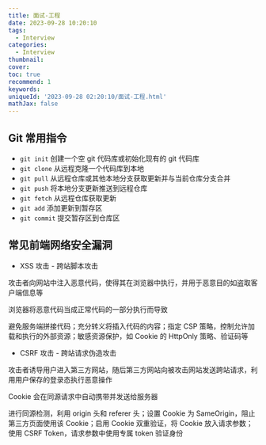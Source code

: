 ```yaml
---
title: 面试-工程
date: 2023-09-28 10:20:10
tags:
  - Interview
categories:
  - Interview
thumbnail: 
cover: 
toc: true
recommend: 1
keywords: 
uniqueId: '2023-09-28 02:20:10/面试-工程.html'
mathJax: false
---
```


## Git 常用指令

* `git init` 创建一个空 git 代码库或初始化现有的 git 代码库
* `git clone` 从远程克隆一个代码库到本地
* `git pull` 从远程仓库或其他本地分支获取更新并与当前仓库分支合并
* `git push` 将本地分支更新推送到远程仓库
* `git fetch` 从远程仓库获取更新
* `git add` 添加更新到暂存区
* `git commit` 提交暂存区到仓库区

## 常见前端网络安全漏洞

* XSS 攻击 - 跨站脚本攻击

攻击者向网站中注入恶意代码，使得其在浏览器中执行，并用于恶意目的如盗取客户端信息等

浏览器将恶意代码当成正常代码的一部分执行而导致

避免服务端拼接代码；充分转义将插入代码的内容；指定 CSP 策略，控制允许加载和执行的外部资源；敏感资源保护，如 Cookie 的 HttpOnly 策略、验证码等

* CSRF 攻击 - 跨站请求伪造攻击

攻击者诱导用户进入第三方网站，随后第三方网站向被攻击网站发送跨站请求，利用用户保存的登录态执行恶意操作

Cookie 会在同源请求中自动携带并发送给服务器

进行同源检测，利用 origin 头和 referer 头；设置 Cookie 为 SameOrigin，阻止第三方页面使用该 Cookie；启用 Cookie 双重验证，将 Cookie 放入请求参数；使用 CSRF Token，请求参数中使用专属 token 验证身份
